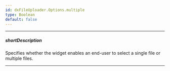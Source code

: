 ```yaml
---
id: dxFileUploader.Options.multiple
type: Boolean
default: false
---
```

---
##### shortDescription
Specifies whether the widget enables an end-user to select a single file or multiple files.

---
